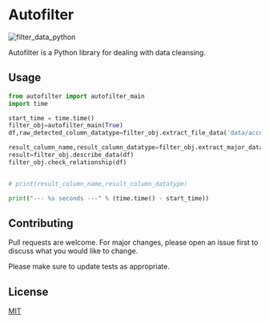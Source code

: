 # Autofilter
![filter_data_python](https://user-images.githubusercontent.com/24733068/94353989-0bfd5180-00ba-11eb-937c-6f233010a696.png)


Autofilter is a Python library for dealing with data cleansing.



## Usage

```python
from autofilter import autofilter_main
import time

start_time = time.time()
filter_obj=autofilter_main(True)
df,raw_detected_column_datatype=filter_obj.extract_file_data('data/accounts_receivable.csv','accounts_receivable.csv')

result_column_name,result_column_datatype=filter_obj.extract_major_datatype(df)
result=filter_obj.describe_data(df)
filter_obj.check_relationship(df)


# print(result_column_name,result_column_datatype)

print("--- %s seconds ---" % (time.time() - start_time))
```

## Contributing
Pull requests are welcome. For major changes, please open an issue first to discuss what you would like to change.

Please make sure to update tests as appropriate.

## License
[MIT](https://choosealicense.com/licenses/mit/)
